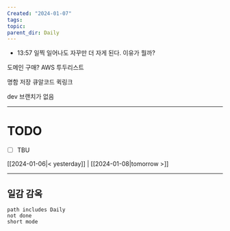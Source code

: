 ```yaml
---
Created: "2024-01-07"
tags: 
topic: 
parent_dir: Daily
---
```

- 13:57
일찍 일어나도 자꾸만 더 자게 된다. 이유가 뭘까? 

도메인 구매? AWS 
투두리스트

명함 저장
큐알코드 퀵링크

dev 브랜치가 없음


----
# TODO
- [ ] TBU 
  
[[2024-01-06|< yesterday]] | [[2024-01-08|tomorrow >]]  
  
---  
## 일감 감옥  
```tasks  
path includes Daily  
not done  
short mode  
```